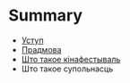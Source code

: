 # Summary

* [Уступ](README.md)
* [Прадмова](chapter1.md)
* [Што такое кінафестываль](shto_takoe_knafestival.md)
* Што такое супольнасць

